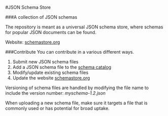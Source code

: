 #JSON Schema Store

###A collection of JSON schemas

The repository is meant as a universal JSON schema store, 
where schemas for popular JSON documents can be found.

Website: [schemastore.org](http://schemastore.org)

###Contribute
You can contribute in a various different ways.

1. Submit new JSON schema files
2. Add a JSON schema file to the [schema catalog](blob/master/SchemaStore/api/json/catalog.json)
2. Modify/update existing schema files
3. Update the website [schemastore.org](http://schemastore.org)

Versioning of schema files are handled by modifying the file name to include
the version number: *myschema-1.2.json*

When uploading a new schema file, make sure it targets a file that is commonly
used or has potential for broad uptake.